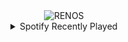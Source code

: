 <div align="center">
<picture>
    <source media="(prefers-color-scheme: dark)" srcset="https://i.ibb.co/fzVDNj6m/output-gif.gif">
    <source media="(prefers-color-scheme: light)" srcset="https://i.ibb.co/fzVDNj6m/output-gif.gif">
    <img alt="RENOS" src="https://i.ibb.co/fzVDNj6m/output-gif.gif">
</picture>
<details>
<summary>Spotify Recently Played</summary>
<img src="https://spotify-recently-played-readme.vercel.app/api?user=31d6d6zerc5ct6kck32na2ozsqf4&unique=1&width=400" alt="Spotify" />
</details>
</div>

<!-- Image deletion URL: https://ibb.co/YF40dHnv/6d4482bb7abef6e4060fb355214c28e8 -->